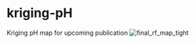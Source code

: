 # kriging-pH
Kriging pH map for upcoming publication
![final_rf_map_tight](https://github.com/user-attachments/assets/67d64f7f-b46e-4642-9f99-9e80dd07e049)

